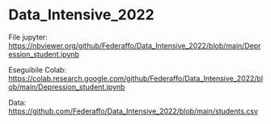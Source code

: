# Data_Intensive_2022

File jupyter: https://nbviewer.org/github/Federaffo/Data_Intensive_2022/blob/main/Depression_student.ipynb

Eseguibile Colab: https://colab.research.google.com/github/Federaffo/Data_Intensive_2022/blob/main/Depression_student.ipynb

Data: https://github.com/Federaffo/Data_Intensive_2022/blob/main/students.csv
